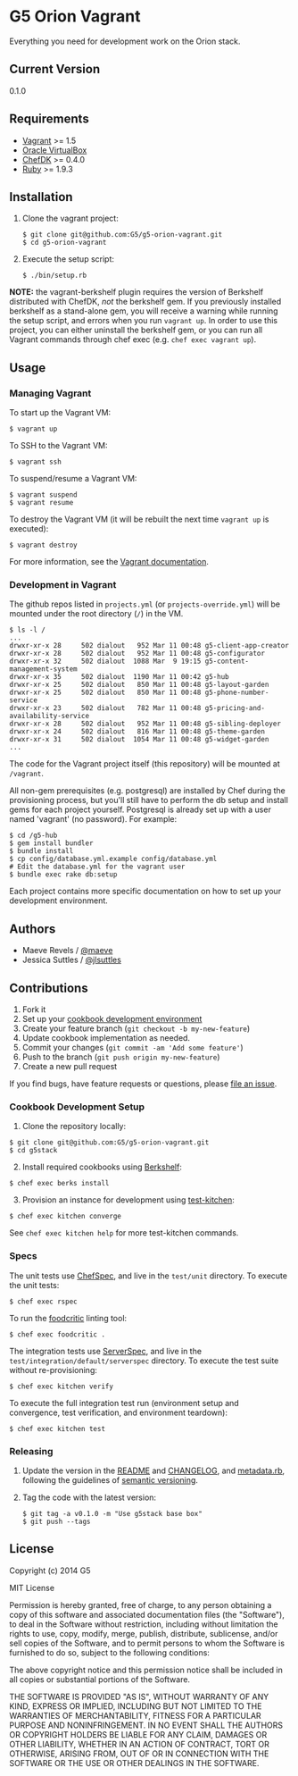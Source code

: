# G5 Orion Vagrant

Everything you need for development work on the Orion stack.

## Current Version ##

0.1.0

## Requirements ##

* [Vagrant](http://vagrantup.com) >= 1.5
* [Oracle VirtualBox](http://virtualbox.org)
* [ChefDK](https://downloads.getchef.com/chef-dk) >= 0.4.0
* [Ruby](https://www.ruby-lang.org) >= 1.9.3

## Installation ##

1. Clone the vagrant project:

   ```console
   $ git clone git@github.com:G5/g5-orion-vagrant.git
   $ cd g5-orion-vagrant
   ```

2. Execute the setup script:

   ```console
   $ ./bin/setup.rb
   ```
**NOTE:** the vagrant-berkshelf plugin requires the version of Berkshelf
distributed with ChefDK, *not* the berkshelf gem. If you previously installed
berkshelf as a stand-alone gem, you will receive a warning while running the
setup script, and errors when you run `vagrant up`. In order to use this
project, you can either uninstall the berkshelf gem, or you can run all
Vagrant commands through chef exec (e.g. `chef exec vagrant up`).

## Usage ##

### Managing Vagrant ###

To start up the Vagrant VM:

```console
$ vagrant up
```

To SSH to the Vagrant VM:

```console
$ vagrant ssh
```

To suspend/resume a Vagrant VM:

```console
$ vagrant suspend
$ vagrant resume
```

To destroy the Vagrant VM (it will be rebuilt the next
time `vagrant up` is executed):

```console
$ vagrant destroy
```

For more information, see the [Vagrant documentation](http://docs.vagrantup.com/v2/).

### Development in Vagrant ###

The github repos listed in `projects.yml` (or `projects-override.yml`)
will be mounted under the root directory (`/`) in the VM.

```console
$ ls -l /
...
drwxr-xr-x 28     502 dialout   952 Mar 11 00:48 g5-client-app-creator
drwxr-xr-x 28     502 dialout   952 Mar 11 00:48 g5-configurator
drwxr-xr-x 32     502 dialout  1088 Mar  9 19:15 g5-content-management-system
drwxr-xr-x 35     502 dialout  1190 Mar 11 00:42 g5-hub
drwxr-xr-x 25     502 dialout   850 Mar 11 00:48 g5-layout-garden
drwxr-xr-x 25     502 dialout   850 Mar 11 00:48 g5-phone-number-service
drwxr-xr-x 23     502 dialout   782 Mar 11 00:48 g5-pricing-and-availability-service
drwxr-xr-x 28     502 dialout   952 Mar 11 00:48 g5-sibling-deployer
drwxr-xr-x 24     502 dialout   816 Mar 11 00:48 g5-theme-garden
drwxr-xr-x 31     502 dialout  1054 Mar 11 00:48 g5-widget-garden
...
```

The code for the Vagrant project itself (this repository) will be mounted
at `/vagrant`.

All non-gem prerequisites (e.g. postgresql) are installed by Chef during the
provisioning process, but you'll still have to perform the db setup and install
gems for each project yourself. Postgresql is already set up with a user named
'vagrant' (no password). For example:

```console
$ cd /g5-hub
$ gem install bundler
$ bundle install
$ cp config/database.yml.example config/database.yml
# Edit the database.yml for the vagrant user
$ bundle exec rake db:setup
```

Each project contains more specific documentation on how to set up your
development environment.

## Authors ##

* Maeve Revels / [@maeve](https://github.com/maeve)
* Jessica Suttles / [@jlsuttles](https://github.com/jlsuttles)

## Contributions ##

1. Fork it
2. Set up your [cookbook development environment](#cookbook-development-setup)
3. Create your feature branch (`git checkout -b my-new-feature`)
4. Update cookbook implementation as needed.
5. Commit your changes (`git commit -am 'Add some feature'`)
6. Push to the branch (`git push origin my-new-feature`)
7. Create a new pull request

If you find bugs, have feature requests or questions, please
[file an issue](https://github.com/G5/g5-orion-vagrant/issues).

### Cookbook Development Setup ###

1. Clone the repository locally:

  ```console
  $ git clone git@github.com:G5/g5-orion-vagrant.git
  $ cd g5stack
  ```

2. Install required cookbooks using [Berkshelf](http://berkshelf.com/):

  ```console
  $ chef exec berks install
  ```

3. Provision an instance for development using [test-kitchen](http://kitchen.ci):

  ```console
  $ chef exec kitchen converge
  ```

  See `chef exec kitchen help` for more test-kitchen commands.

### Specs ###

The unit tests use [ChefSpec](http://sethvargo.github.io/chefspec/),
and live in the `test/unit` directory. To execute the unit tests:

```console
$ chef exec rspec
```

To run the [foodcritic](http://acrmp.github.io/foodcritic) linting tool:

```console
$ chef exec foodcritic .
```

The integration tests use [ServerSpec](http://serverspec.org), and live
in the `test/integration/default/serverspec` directory. To execute
the test suite without re-provisioning:

```console
$ chef exec kitchen verify
```

To execute the full integration test run (environment setup and convergence,
test verification, and environment teardown):

```console
$ chef exec kitchen test
```

### Releasing ###

1. Update the version in the [README](#current-version) and
   [CHANGELOG](./CHANGELOG.md), and [metadata.rb](./metadata.rb), following
   the guidelines of [semantic versioning](http://semver.org).

2. Tag the code with the latest version:

   ```console
   $ git tag -a v0.1.0 -m "Use g5stack base box"
   $ git push --tags
   ```

## License ##

Copyright (c) 2014 G5

MIT License

Permission is hereby granted, free of charge, to any person obtaining
a copy of this software and associated documentation files (the
"Software"), to deal in the Software without restriction, including
without limitation the rights to use, copy, modify, merge, publish,
distribute, sublicense, and/or sell copies of the Software, and to
permit persons to whom the Software is furnished to do so, subject to
the following conditions:

The above copyright notice and this permission notice shall be
included in all copies or substantial portions of the Software.

THE SOFTWARE IS PROVIDED "AS IS", WITHOUT WARRANTY OF ANY KIND,
EXPRESS OR IMPLIED, INCLUDING BUT NOT LIMITED TO THE WARRANTIES OF
MERCHANTABILITY, FITNESS FOR A PARTICULAR PURPOSE AND
NONINFRINGEMENT. IN NO EVENT SHALL THE AUTHORS OR COPYRIGHT HOLDERS BE
LIABLE FOR ANY CLAIM, DAMAGES OR OTHER LIABILITY, WHETHER IN AN ACTION
OF CONTRACT, TORT OR OTHERWISE, ARISING FROM, OUT OF OR IN CONNECTION
WITH THE SOFTWARE OR THE USE OR OTHER DEALINGS IN THE SOFTWARE.
